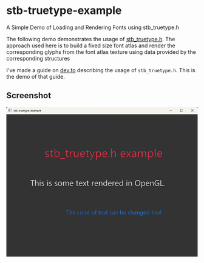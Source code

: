 # stb-truetype-example
A Simple Demo of Loading and Rendering Fonts using stb_truetype.h

The following demo demonstrates the usage of [stb_truetype.h](https://github.com/nothings/stb/blob/master/stb_truetype.h).
The approach used here is to build a fixed size font atlas and render the corresponding glyphs from the font atlas texture using data provided by the corresponding structures 

I've made a guide on [dev.to](https://dev.to/shreyaspranav/how-to-render-truetype-fonts-in-opengl-using-stbtruetypeh-1p5k) describing the usage of `stb_truetype.h`. This is the demo of that guide.

## Screenshot

![Snapshot](snaps/snap.png)
